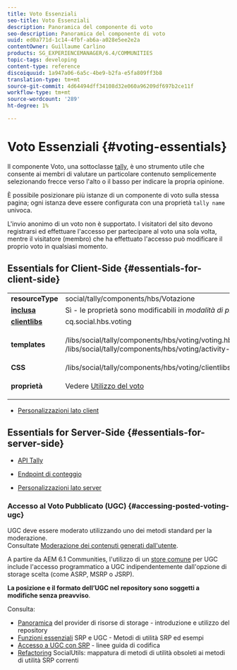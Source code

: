 ```yaml
---
title: Voto Essenziali
seo-title: Voto Essenziali
description: Panoramica del componente di voto
seo-description: Panoramica del componente di voto
uuid: ed0a771d-1c14-4fbf-ab6a-a028e5ee2e2a
contentOwner: Guillaume Carlino
products: SG_EXPERIENCEMANAGER/6.4/COMMUNITIES
topic-tags: developing
content-type: reference
discoiquuid: 1a947a06-6a5c-4be9-b2fa-e5fa809ff3b8
translation-type: tm+mt
source-git-commit: 4d64494dff34108d32e060a96209df697b2ce11f
workflow-type: tm+mt
source-wordcount: '289'
ht-degree: 1%

---
```



# Voto Essenziali {#voting-essentials}

Il componente Voto, una sottoclasse [tally](tally.md), è uno strumento utile che consente ai membri di valutare un particolare contenuto semplicemente selezionando frecce verso l&#39;alto o il basso per indicare la propria opinione.

È possibile posizionare più istanze di un componente di voto sulla stessa pagina; ogni istanza deve essere configurata con una proprietà `tally name` univoca.

L&#39;invio anonimo di un voto non è supportato. I visitatori del sito devono registrarsi ed effettuare l&#39;accesso per partecipare al voto una sola volta, mentre il visitatore (membro) che ha effettuato l&#39;accesso può modificare il proprio voto in qualsiasi momento.

## Essentials for Client-Side {#essentials-for-client-side}

<table> 
 <tbody> 
  <tr> 
   <td> <strong>resourceType</strong></td> 
   <td>social/tally/components/hbs/Votazione</td> 
  </tr> 
  <tr> 
   <td> <a href="scf.md#add-or-include-a-communities-component"><strong>inclusa</strong></a></td> 
   <td>Sì - le proprietà sono modificabili in <i>modalità di progettazione </i>modo</td> 
  </tr> 
  <tr> 
   <td> <a href="client-customize.md#clientlibs-for-scf"><strong>clientlibs</strong></a></td> 
   <td> cq.social.hbs.voting</td> 
  </tr> 
  <tr> 
   <td> <strong>templates</strong></td> 
   <td><p> /libs/social/tally/components/hbs/voting/voting.hbs<br /> /libs/social/tally/components/hbs/voting/activity-title.hbs</p> </td> 
  </tr> 
  <tr> 
   <td><strong>CSS</strong></td> 
   <td> /libs/social/tally/components/hbs/voting/clientlibs/votingcomponent.css</td> 
  </tr> 
  <tr> 
   <td><strong>proprietà</strong></td> 
   <td><p>Vedere <a href="voting.md">Utilizzo del voto</a></p> </td> 
  </tr> 
 </tbody> 
</table>

* [Personalizzazioni lato client](client-customize.md)

## Essentials for Server-Side {#essentials-for-server-side}

* [API Tally](https://helpx.adobe.com/experience-manager/6-4/sites/developing/using/reference-materials/javadoc/com/adobe/cq/social/tally/client/api/package-summary.html)

* [Endpoint di conteggio](https://helpx.adobe.com/experience-manager/6-4/sites/developing/using/reference-materials/javadoc/com/adobe/cq/social/tally/client/endpoints/package-summary.html)

* [Personalizzazioni lato server](server-customize.md)

### Accesso al Voto Pubblicato (UGC) {#accessing-posted-voting-ugc}

UGC deve essere moderato utilizzando uno dei metodi standard per la moderazione.\
Consultate [Moderazione dei contenuti generati dall&#39;utente](moderate-ugc.md).

A partire da AEM 6.1 Communities, l&#39;utilizzo di un [store comune](working-with-srp.md) per UGC include l&#39;accesso programmatico a UGC indipendentemente dall&#39;opzione di storage scelta (come ASRP, MSRP o JSRP).

**La posizione e il formato dell’UGC nel repository sono soggetti a modifiche senza preavviso**.

Consulta:

* [Panoramica](srp.md)  del provider di risorse di storage - introduzione e utilizzo del repository
* [Funzioni essenziali](srp-and-ugc.md)  SRP e UGC - Metodi di utilità SRP ed esempi
* [Accesso a UGC con SRP](accessing-ugc-with-srp.md)  - linee guida di codifica
* [Refactoring](socialutils.md)  SocialUtils: mappatura di metodi di utilità obsoleti ai metodi di utilità SRP correnti

